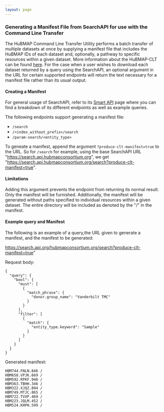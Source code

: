 ```yaml
---
layout: page
---
```

### Generating a Manifest File from SearchAPI for use with the Command Line Transfer

The HuBMAP Command Line Transfer Utility performs a batch transfer of multiple datasets at once by supplying a manifest 
file that includes the HuBMAP IDs of each dataset and, optionally, a pathway to specific resources within a given dataset. 
More information about the HuBMAP-CLT can be found [here](install-hubmap-clt.html). For the case when a user wishes to 
download each dataset returned by a query using the SearchAPI, an optional argument in the URL for certain supported 
endpoints will return the text necessary for a manifest file rather than its usual output. 

#### Creating a Manifest

For general usage of SearchAPI, refer to its <a href="https://smart-api.info/ui/7aaf02b838022d564da776b03f357158">Smart API</a> 
page where you can find a breakdown of its different endpoints as well as example queries. 

The following endpoints support generating a manifest file:

* ```/search```
* ```/<index_without_prefix>/search```
* ```/param-search/<entity_type>```

To geneate a manifest, append the argument `?produce-clt-manifest=true` to the URL. So for ```/search``` for example, using the base SearchAPI URL
"https://search.api.hubmapconsortium.org", we get "https://search.api.hubmapconsortium.org/search?produce-clt-manifest=true". 

#### Limitations

Adding this argument prevents the endpoint from returning its normal result. Only the manifest will be furnished. Additionally, 
the manifest will be generated without paths specified to individual resources within a given dataset. The entire directory will be included as
denoted by the "/" in the manifest. 

#### Example query and Manifest

The following is an example of a query,the URL given to generate a manifest, and the manifest to be generated:

https://search.api.org/hubmapconsortium.org/search?produce-clt-manifest=true"

Request body: 

```
{
  "query": {
    "bool": {
      "must": [
        {
          "match_phrase": {
            "donor.group_name": "Vanderbilt TMC"
          }
        }
      ],
      "filter": [
        {
          "match": {
            "entity_type.keyword": "Sample"
          }
        }
      ]
    }
  }
}
```

Generated manifest:

```
HBM744.FNLN.846 /
HBM658.VPJK.669 /
HBM592.RPKF.946 /
HBM363.TBHH.346 /
HBM322.XJQZ.894 /
HBM749.MTJC.865 /
HBM722.TVXP.469 /
HBM223.JQLM.452 /
HBM524.KHPH.599 /
```









